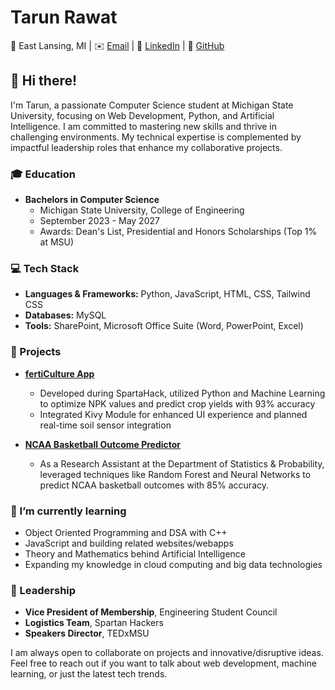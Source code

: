 # Tarun Rawat

📍 East Lansing, MI | ✉️ [Email](mailto:rawattar@msu.edu) | 🔗 [LinkedIn](https://linkedin.com/in/tarun05rawat) | 🐙 [GitHub](https://github.com/tarun05rawat)

## 👋 Hi there!
I'm Tarun, a passionate Computer Science student at Michigan State University, focusing on Web Development, Python, and Artificial Intelligence. 
I am committed to mastering new skills and thrive in challenging environments. 
My technical expertise is complemented by impactful leadership roles that enhance my collaborative projects.

### 🎓 Education
- **Bachelors in Computer Science**
  - Michigan State University, College of Engineering
  - September 2023 - May 2027
  - Awards: Dean's List, Presidential and Honors Scholarships (Top 1% at MSU)

### 💻 Tech Stack

- **Languages & Frameworks:** Python, JavaScript, HTML, CSS, Tailwind CSS
- **Databases:** MySQL
- **Tools:** SharePoint, Microsoft Office Suite (Word, PowerPoint, Excel)

### 🚀 Projects

- **[fertiCulture App](https://github.com/tarun05rawat/fertiCulture)**
  - Developed during SpartaHack, utilized Python and Machine Learning to optimize NPK values and predict crop yields with 93% accuracy
  - Integrated Kivy Module for enhanced UI experience and planned real-time soil sensor integration

- **[NCAA Basketball Outcome Predictor](https://github.com/tarun05rawat/NCAA-Basketball-Outcome-Predictor)**
  - As a Research Assistant at the Department of Statistics & Probability, leveraged techniques like Random Forest and Neural Networks to predict NCAA basketball outcomes with 85% accuracy.

### 🌱 I’m currently learning
- Object Oriented Programming and DSA with C++
- JavaScript and building related websites/webapps
- Theory and Mathematics behind Artificial Intelligence
- Expanding my knowledge in cloud computing and big data technologies

### 👥 Leadership
- **Vice President of Membership**, Engineering Student Council
- **Logistics Team**, Spartan Hackers
- **Speakers Director**, TEDxMSU

I am always open to collaborate on projects and innovative/disruptive ideas. Feel free to reach out if you want to talk about web development, machine learning, or just the latest tech trends.


